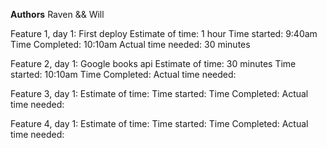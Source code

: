 **Authors**
Raven && Will

Feature 1, day 1: First deploy
Estimate of time: 1 hour
Time started: 9:40am
Time Completed: 10:10am
Actual time needed: 30 minutes


Feature 2, day 1: Google books api
Estimate of time: 30 minutes
Time started: 10:10am
Time Completed:
Actual time needed:


Feature 3, day 1: 
Estimate of time:
Time started:
Time Completed:
Actual time needed:


Feature 4, day 1: 
Estimate of time:
Time started:
Time Completed:
Actual time needed: